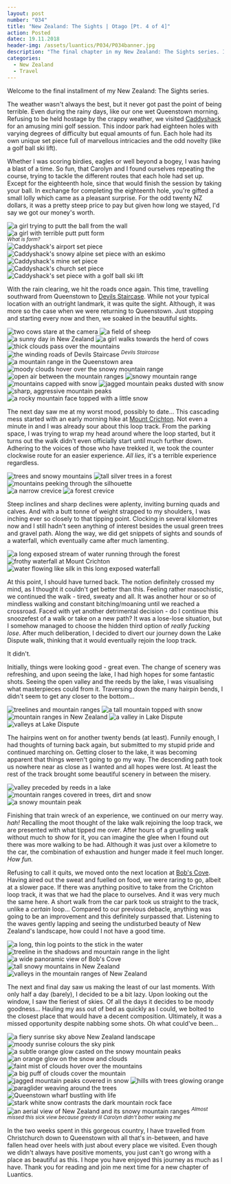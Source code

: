```yaml
---
layout: post
number: "034"
title: "New Zealand: The Sights | Otago [Pt. 4 of 4]"
action: Posted
datec: 19.11.2018
header-img: /assets/luantics/P034/P034banner.jpg
description: "The final chapter in my New Zealand: The Sights series. I travel to more areas surrounding the Queenstown region, like the Devil's Staircase and the Crichton loop track."
categories:
  - New Zealand
  - Travel
---
```


Welcome to the final installment of my New Zealand: The Sights series. 

The weather wasn't always the best, but it never got past the point of being terrible. Even during the rainy days, like our one wet Queenstown morning. Refusing to be held hostage by the crappy weather, we visited <a href="https://www.google.com/maps/place/Caddyshack+City+Mini+Golf/@-45.0296326,168.6552302,17z/data=!3m1!4b1!4m5!3m4!1s0xa9d51d826ca03c2f:0x6faa2f70628cf8e0!8m2!3d-45.0296364!4d168.6574189">Caddyshack</a> for an amusing mini golf session. This indoor park had eighteen holes with varying degrees of difficulty but equal amounts of fun. Each hole had its own unique set piece full of marvellous intricacies and the odd novelty (like a golf ball ski lift). 

Whether I was scoring birdies, eagles or well beyond a bogey, I was having a blast of a time. So fun, that Carolyn and I found ourselves repeating the course, trying to tackle the different routes that each hole had set up. Except for the eighteenth hole, since that would finish the session by taking your ball. In exchange for completing the eighteenth hole, you're gifted a small lolly which came as a pleasant surprise. For the odd twenty NZ dollars, it was a pretty steep price to pay but given how long we stayed, I'd say we got our money's worth.

<div class="imageset">
	<div class="row">
		<img src="{{ baseurl }}/assets/luantics/P034/P034NZ01a.jpg" alt="a girl trying to putt the ball from the wall" class="half"/>
		<img src="{{ baseurl }}/assets/luantics/P034/P034NZ01b.jpg" alt="a girl with terrible putt putt form" class="half"/>
	</div>
	<em><sup>What is form?</sup></em>
	<div class="row">
		<img src="{{ baseurl }}/assets/luantics/P034/P034NZ04a.jpg" alt="Caddyshack's airport set piece" class="half"/>
		<img src="{{ baseurl }}/assets/luantics/P034/P034NZ04b.jpg" alt="Caddyshack's snowy alpine set piece with an eskimo" class="half"/>
	</div>
	<img src="{{ baseurl }}/assets/luantics/P034/P034NZ03.jpg" alt="Caddyshack's mine set piece"/>
	<div class="row">
		<img src="{{ baseurl }}/assets/luantics/P034/P034NZ02a.jpg" alt="Caddyshack's church set piece" class="half"/>
		<img src="{{ baseurl }}/assets/luantics/P034/P034NZ02b.jpg" alt="Caddyshack's set piece with a golf ball ski lift" class="half"/>
	</div>
</div>

With the rain clearing, we hit the roads once again. This time, travelling southward from Queenstown to <a href="https://www.google.com/maps/place/Devils+Staircase+9793,+New+Zealand/@-45.2357765,168.7047771,12z/data=!3m1!4b1!4m5!3m4!1s0xa9d4c306e723bed9:0x500ef8684795ca0!8m2!3d-45.2512252!4d168.7507553">Devils Staircase</a>. While not your typical location with an outright landmark, it was quite the sight. Although, it was more so the case when we were returning to Queenstown. Just stopping and starting every now and then, we soaked in the beautiful sights.

<div class="imageset">
	<img src="{{ baseurl }}/assets/luantics/P034/P034NZ05.jpg" alt="two cows stare at the camera"/>
	<img src="{{ baseurl }}/assets/luantics/P034/P034NZ06.jpg" alt="a field of sheep"/>
	<img src="{{ baseurl }}/assets/luantics/P034/P034NZ07.jpg" alt="a sunny day in New Zealand"/>
	<img src="{{ baseurl }}/assets/luantics/P034/P034NZ08.jpg" alt="a girl walks towards the herd of cows"/>
	<img src="{{ baseurl }}/assets/luantics/P034/P034NZ09.jpg" alt="thick clouds pass over the mountains"/>
	<img src="{{ baseurl }}/assets/luantics/P034/P034NZ10.jpg" alt="the winding roads of Devils Staircase"/>
	<em><sup>Devils Staircase</sup></em>
	<img src="{{ baseurl }}/assets/luantics/P034/P034NZ11.jpg" alt="a mountain range in the Queenstown area"/>
	<img src="{{ baseurl }}/assets/luantics/P034/P034NZ12.jpg" alt="moody clouds hover over the snowy mountain range"/>
	<img src="{{ baseurl }}/assets/luantics/P034/P034NZ13.jpg" alt="open air between the mountain ranges"/>
	<img src="{{ baseurl }}/assets/luantics/P034/P034NZ14.jpg" alt="snowy mountain range"/>
	<img src="{{ baseurl }}/assets/luantics/P034/P034NZ15.jpg" alt="mountains capped with snow"/>
	<img src="{{ baseurl }}/assets/luantics/P034/P034NZ16.jpg" alt="jagged mountain peaks dusted with snow"/>
	<img src="{{ baseurl }}/assets/luantics/P034/P034NZ17.jpg" alt="sharp, aggressive mountain peaks"/>
	<img src="{{ baseurl }}/assets/luantics/P034/P034NZ18.jpg" alt="a rocky mountain face topped with a little snow"/>
</div>

The next day saw me at my worst mood, possibly to date... This cascading mess started with an early morning hike at <a href="https://www.google.com/maps/place/Mt+Crichton+Loop+Track/@-45.0670722,168.5348283,918m/data=!3m1!1e3!4m12!1m6!3m5!1s0xa9d4fc516c437efb:0x7d1523c86e53abb0!2sMt+Crichton+Loop+Track+Parking!8m2!3d-45.067076!4d168.537017!3m4!1s0xa9d4fc51722da4bd:0x7493b8b1fa14c502!8m2!3d-45.0669654!4d168.5366283">Mount Crichton</a>. Not even a minute in and I was already sour about this loop track. From the parking space, I was trying to wrap my head around where the loop started, but it turns out the walk didn't even officially start until much further down. Adhering to the voices of those who have trekked it, we took the counter clockwise route for an easier experience. _All lies_, it's a terrible experience regardless.

<div class="imageset">
	<img src="{{ baseurl }}/assets/luantics/P034/P034NZ19.jpg" alt="trees and snowy mountains"/>
	<img src="{{ baseurl }}/assets/luantics/P034/P034NZ20.jpg" alt="tall silver trees in a forest"/>
	<img src="{{ baseurl }}/assets/luantics/P034/P034NZ21.jpg" alt="mountains peeking through the silhouette"/>
	<div class="row">
		<img src="{{ baseurl }}/assets/luantics/P034/P034NZ22a.jpg" alt="a narrow crevice" class="half"/>
		<img src="{{ baseurl }}/assets/luantics/P034/P034NZ22b.jpg" alt="a forest crevice" class="half"/>
	</div>
</div>

Steep inclines and sharp declines were aplenty, inviting burning quads and calves. And with a butt tonne of weight strapped to my shoulders, I was inching ever so closely to that tipping point. Clocking in several kilometres now and I still hadn't seen anything of interest besides the usual green trees and gravel path. Along the way, we did get snippets of sights and sounds of a waterfall, which eventually came after much lamenting. 

<div class="imageset">
	<img src="{{ baseurl }}/assets/luantics/P034/P034NZ25.jpg" alt="a long exposed stream of water running through the forest"/>
	<img src="{{ baseurl }}/assets/luantics/P034/P034NZ23.jpg" alt="frothy waterfall at Mount Crichton"/>
	<img src="{{ baseurl }}/assets/luantics/P034/P034NZ24.jpg" alt="water flowing like silk in this long exposed waterfall"/>
</div>

At this point, I should have turned back. The notion definitely crossed my mind, as I thought it couldn't get better than this. Feeling rather masochistic, we continued the walk - tired, sweaty and all. It was another hour or so of mindless walking and constant bitching/moaning until we reached a crossroad. Faced with yet another detrimental decision - do I continue this snoozefest of a walk or take on a new path? It was a lose-lose situation, but I somehow managed to choose the hidden third option of _really fucking lose_. After much deliberation, I decided to divert our journey down the Lake Dispute walk, thinking that it would eventually rejoin the loop track. 

It didn't.

Initially, things were looking good - great even. The change of scenery was refreshing, and upon seeing the lake, I had high hopes for some fantastic shots. Seeing the open valley and the reeds by the lake, I was visualising what masterpieces could from it. Traversing down the many hairpin bends, I didn't seem to get any closer to the bottom...

<div class="imageset">
	<img src="{{ baseurl }}/assets/luantics/P034/P034NZ26.jpg" alt="treelines and mountain ranges"/>
	<img src="{{ baseurl }}/assets/luantics/P034/P034NZ27.jpg" alt="a tall mountain topped with snow"/>
	<img src="{{ baseurl }}/assets/luantics/P034/P034NZ28.jpg" alt="mountain ranges in New Zealand"/>
	<img src="{{ baseurl }}/assets/luantics/P034/P034NZ29.jpg" alt="a valley in Lake Dispute"/>
	<img src="{{ baseurl }}/assets/luantics/P034/P034NZ30.jpg" alt="valleys at Lake Dispute"/>
</div>

The hairpins went on for another twenty bends (at least). Funnily enough, I had thoughts of turning back again, but submitted to my stupid pride and continued marching on. Getting closer to the lake, it was becoming apparent that things weren't going to go my way. The descending path took us nowhere near as close as I wanted and all hopes were lost. At least the rest of the track brought some beautiful scenery in between the misery. 

<div class="imageset">
	<img src="{{ baseurl }}/assets/luantics/P034/P034NZ31.jpg" alt="valley preceded by reeds in a lake"/>
	<img src="{{ baseurl }}/assets/luantics/P034/P034NZ32.jpg" alt="mountain ranges covered in trees, dirt and snow"/>
	<img src="{{ baseurl }}/assets/luantics/P034/P034NZ33.jpg" alt="a snowy mountain peak"/>
</div>

Finishing that train wreck of an experience, we continued on our merry way. _hah!_ Recalling the moot thought of the lake walk rejoining the loop track, we are presented with what tipped me over. After hours of a gruelling walk without much to show for it, you can imagine the glee when I found out there was more walking to be had. Although it was just over a kilometre to the car, the combination of exhaustion and hunger made it feel much longer. _How fun._

Refusing to call it quits, we moved onto the next location at <a href="https://www.google.com/maps/place/Bob's+Cove+Track/@-45.0700168,168.5067193,17z/data=!3m1!4b1!4m5!3m4!1s0xa9d4fc3adc1ef059:0x97496a91aecdf807!8m2!3d-45.0700206!4d168.508908">Bob's Cove</a>. Having aired out the sweat and fuelled on food, we were raring to go, albeit at a slower pace. If there was anything positive to take from the Crichton loop track, it was that we had the place to ourselves. And it was very much the same here. A short walk from the car park took us straight to the track, unlike a _certain_ loop... Compared to our previous debacle, anything was going to be an improvement and this definitely surpassed that. Listening to the waves gently lapping and seeing the undisturbed beauty of New Zealand's landscape, how could I not have a good time. 

<div class="imageset">
	<img src="{{ baseurl }}/assets/luantics/P034/P034NZ34.jpg" alt="a long, thin log points to the stick in the water"/>
	<img src="{{ baseurl }}/assets/luantics/P034/P034NZ35.jpg" alt="treeline in the shadows and mountain range in the light"/>
	<img src="{{ baseurl }}/assets/luantics/P034/P034NZ36.jpg" alt="a wide panoramic view of Bob's Cove"/>
	<img src="{{ baseurl }}/assets/luantics/P034/P034NZ37.jpg" alt="tall snowy mountains in New Zealand"/>
	<img src="{{ baseurl }}/assets/luantics/P034/P034NZ38.jpg" alt="valleys in the mountain ranges of New Zealand"/>
</div>

The next and final day saw us making the least of our last moments. With only half a day (barely), I decided to be a bit lazy. Upon looking out the window, I saw the fieriest of skies. Of all the days it decides to be moody goodness... Hauling my ass out of bed as quickly as I could, we bolted to the closest place that would have a decent composition. Ultimately, it was a missed opportunity despite nabbing some shots. Oh what could've been...

<div class="imageset">
	<img src="{{ baseurl }}/assets/luantics/P034/P034NZ39.jpg" alt="a fiery sunrise sky above New Zealand landscape"/>
	<img src="{{ baseurl }}/assets/luantics/P034/P034NZ40.jpg" alt="moody sunrise colours the sky pink"/>
	<img src="{{ baseurl }}/assets/luantics/P034/P034NZ41.jpg" alt="a subtle orange glow casted on the snowy mountain peaks"/>
	<img src="{{ baseurl }}/assets/luantics/P034/P034NZ42.jpg" alt="an orange glow on the snow and clouds"/>
	<img src="{{ baseurl }}/assets/luantics/P034/P034NZ43.jpg" alt="faint mist of clouds hover over the mountains"/>
	<img src="{{ baseurl }}/assets/luantics/P034/P034NZ44.jpg" alt="a big puff of clouds cover the mountain"/>
	<img src="{{ baseurl }}/assets/luantics/P034/P034NZ46.jpg" alt="jagged mountain peaks covered in snow"/>
	<img src="{{ baseurl }}/assets/luantics/P034/P034NZ45.jpg" alt="hills with trees glowing orange"/>
	<img src="{{ baseurl }}/assets/luantics/P034/P034NZ47.jpg" alt="paraglider weaving around the trees"/>
	<img src="{{ baseurl }}/assets/luantics/P034/P034NZ48.jpg" alt="Queenstown wharf bustling with life"/>
	<img src="{{ baseurl }}/assets/luantics/P034/P034NZ49.jpg" alt="stark white snow contrasts the dark mountain rock face"/>
	<img src="{{ baseurl }}/assets/luantics/P034/P034NZ50.jpg" alt="an aerial view of New Zealand and its snowy mountain ranges"/>
	<em><sup>Almost missed this sick view because greedy lil Carolyn didn't bother waking me</sup></em>
</div>

In the two weeks spent in this gorgeous country, I have travelled from Christchurch down to Queenstown with all that's in-between, and have fallen head over heels with just about every place we visited. Even though we didn't always have positive moments, you just can't go wrong with a place as beautiful as this. I hope you have enjoyed this journey as much as I have. Thank you for reading and join me next time for a new chapter of Luantics. 